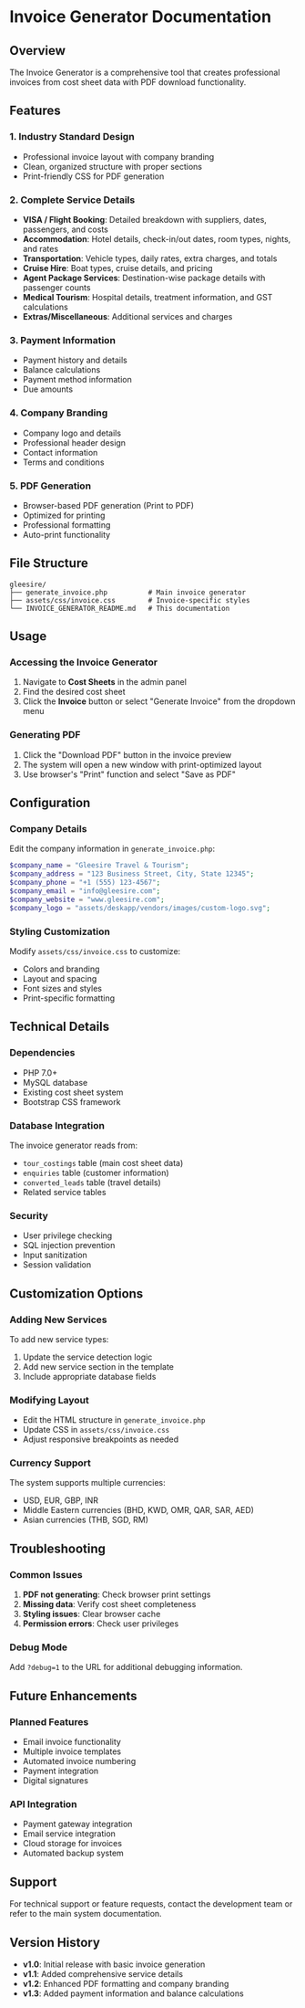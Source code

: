 # Invoice Generator Documentation

## Overview
The Invoice Generator is a comprehensive tool that creates professional invoices from cost sheet data with PDF download functionality.

## Features

### 1. **Industry Standard Design**
- Professional invoice layout with company branding
- Clean, organized structure with proper sections
- Print-friendly CSS for PDF generation

### 2. **Complete Service Details**
- **VISA / Flight Booking**: Detailed breakdown with suppliers, dates, passengers, and costs
- **Accommodation**: Hotel details, check-in/out dates, room types, nights, and rates
- **Transportation**: Vehicle types, daily rates, extra charges, and totals
- **Cruise Hire**: Boat types, cruise details, and pricing
- **Agent Package Services**: Destination-wise package details with passenger counts
- **Medical Tourism**: Hospital details, treatment information, and GST calculations
- **Extras/Miscellaneous**: Additional services and charges

### 3. **Payment Information**
- Payment history and details
- Balance calculations
- Payment method information
- Due amounts

### 4. **Company Branding**
- Company logo and details
- Professional header design
- Contact information
- Terms and conditions

### 5. **PDF Generation**
- Browser-based PDF generation (Print to PDF)
- Optimized for printing
- Professional formatting
- Auto-print functionality

## File Structure

```
gleesire/
├── generate_invoice.php          # Main invoice generator
├── assets/css/invoice.css        # Invoice-specific styles
└── INVOICE_GENERATOR_README.md   # This documentation
```

## Usage

### Accessing the Invoice Generator
1. Navigate to **Cost Sheets** in the admin panel
2. Find the desired cost sheet
3. Click the **Invoice** button or select "Generate Invoice" from the dropdown menu

### Generating PDF
1. Click the "Download PDF" button in the invoice preview
2. The system will open a new window with print-optimized layout
3. Use browser's "Print" function and select "Save as PDF"

## Configuration

### Company Details
Edit the company information in `generate_invoice.php`:

```php
$company_name = "Gleesire Travel & Tourism";
$company_address = "123 Business Street, City, State 12345";
$company_phone = "+1 (555) 123-4567";
$company_email = "info@gleesire.com";
$company_website = "www.gleesire.com";
$company_logo = "assets/deskapp/vendors/images/custom-logo.svg";
```

### Styling Customization
Modify `assets/css/invoice.css` to customize:
- Colors and branding
- Layout and spacing
- Font sizes and styles
- Print-specific formatting

## Technical Details

### Dependencies
- PHP 7.0+
- MySQL database
- Existing cost sheet system
- Bootstrap CSS framework

### Database Integration
The invoice generator reads from:
- `tour_costings` table (main cost sheet data)
- `enquiries` table (customer information)
- `converted_leads` table (travel details)
- Related service tables

### Security
- User privilege checking
- SQL injection prevention
- Input sanitization
- Session validation

## Customization Options

### Adding New Services
To add new service types:
1. Update the service detection logic
2. Add new service section in the template
3. Include appropriate database fields

### Modifying Layout
- Edit the HTML structure in `generate_invoice.php`
- Update CSS in `assets/css/invoice.css`
- Adjust responsive breakpoints as needed

### Currency Support
The system supports multiple currencies:
- USD, EUR, GBP, INR
- Middle Eastern currencies (BHD, KWD, OMR, QAR, SAR, AED)
- Asian currencies (THB, SGD, RM)

## Troubleshooting

### Common Issues
1. **PDF not generating**: Check browser print settings
2. **Missing data**: Verify cost sheet completeness
3. **Styling issues**: Clear browser cache
4. **Permission errors**: Check user privileges

### Debug Mode
Add `?debug=1` to the URL for additional debugging information.

## Future Enhancements

### Planned Features
- Email invoice functionality
- Multiple invoice templates
- Automated invoice numbering
- Payment integration
- Digital signatures

### API Integration
- Payment gateway integration
- Email service integration
- Cloud storage for invoices
- Automated backup system

## Support

For technical support or feature requests, contact the development team or refer to the main system documentation.

## Version History

- **v1.0**: Initial release with basic invoice generation
- **v1.1**: Added comprehensive service details
- **v1.2**: Enhanced PDF formatting and company branding
- **v1.3**: Added payment information and balance calculations